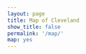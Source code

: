 ```yaml
---
layout: page
title: Map of Cleveland
show_title: false
permalink: '/map/'
map: yes
---
```


 <div id="mapid"></div>
 <div id="holc_data"></div>
 
 <script>

  var fragment = location.hash.replace(/^#/, '');

	var map = L.map('mapid');

	L.tileLayer('https://api.mapbox.com/styles/v1/{id}/tiles/{z}/{x}/{y}?access_token=pk.eyJ1IjoibWFwYm94IiwiYSI6ImNpejY4NXVycTA2emYycXBndHRqcmZ3N3gifQ.rJcFIG214AriISLbB6B5aw', {
		maxZoom: 18,
		attribution: 'Map data &copy; <a href="https://www.openstreetmap.org/">OpenStreetMap</a> contributors, ' +
			'<a href="https://creativecommons.org/licenses/by-sa/2.0/">CC-BY-SA</a>, ' +
			'Imagery © <a href="https://www.mapbox.com/">Mapbox</a>',
		id: 'mapbox/streets-v11',
		tileSize: 512,
		zoomOffset: -1
	}).addTo(map);
  
  var myStyle = {
    "color": "#ff7800",
    "weight": 5,
    "opacity": 0.65
  };
  
  var holcColor = {
    "A": "#008000",
    "B": "#0000FF",
    "C": "#FFFF00",
    "D": "#FF0000"
  }

  function newIcon(color) {
    return new L.Icon({
      iconUrl: '{{ site.baseurl }}/assets/img/marker-icon-' + color + '.png',
      shadowUrl: '{{ site.baseurl }}/assets/img/marker-shadow.png',
      iconSize: [25, 41],
      iconAnchor: [12, 41],
      popupAnchor: [1, -34],
      shadowSize: [41, 41]
    });
  }
  
  var icons = {
    "A": newIcon("green"),
    "B": newIcon("blue"),
    "C": newIcon("gold"),
    "D": newIcon("red"),
    "": newIcon("grey")
  }
  
  var workers = [
    {% for worker in site.data.workers %}
      {"holc_id": "{{ worker.holc_id }}",
      "id": "{{ worker.id }}",
      "name": "{{ worker.signature }}",
      "url": "{{ worker.url }}", 
      "sex": "{{ worker.sex_9 }}", 
      "race": "{{ worker.race_10 }}",
      "age": "{{ worker.age_11 | floor }}", 
      "occupation": "{{ worker.occupation_28 }}",
      "industry": "{{ worker.industry_29 }}"      
    }{% if forloop.last %}{% else %},{% endif %}
    {% endfor %}
  ];
  
  function workerTable(holc_id) {
    var these_workers = workers.filter(x => x.holc_id === holc_id);
    if (these_workers.length == 0) {
      return "None";
    } else {
      output = "<table><tr><th>Name</th><th>Sex</th><th>Race</th><th>Age</th>" +
        "<th>Occupation</th><th>Industry</th></tr>";
      
      these_workers.forEach(x => output += 
        "<tr><td>" + x["id"] + ": " +
        "<a href='" + x["url"] + "'>" + x["name"] + "</a>" +
        "</td><td>" + x["sex"] +
        "</td><td>" + x["race"] +
        "</td><td>" + x["age"] +
        "</td><td>" + x["occupation"] +
        "</td><td>" + x["industry"] +
        "</td></tr>");
        
      output += "</table>";
      return output;
    }
  }

  var highlightedLayer = null;
  var layerIndex = {}
  
  function clickFeature(holc_id) {

    var holc_layer = layerIndex[holc_id];
    var holc_properties = holc_layer.feature.properties;
    var holc_data = holc_properties.area_description_data;

    var holc_div = document.getElementById('holc_data');
    
    // display data
    holc_div.innerHTML = "<h3>HOLC Data: " + holc_properties.holc_id + "</h3>" +
      "<dt>Name</dt><dd>" + holc_data['9'].replace(/\ (1st|2nd|3rd|4th).*/, '') + "</dd>" + 
      "<dt>Class</dt><dd>" + holc_data['1b'] + "</dd>" +
      "<dt>Nationalities</dt><dd>" + holc_data['1c'] + "</dd>" +
      "<dt>Blacks</dt><dd>" + holc_data['1d'] + "</dd>" +
      "<dt>WPA Workers</dt><dd>" + workerTable(holc_properties.holc_id) + "</dd>" +
      "<dt>Description</dt><dd>" + holc_data['8'] + "</dd>";

    if (highlightedLayer) {
      // unhighlight the selected layer
      highlightedLayer.setStyle( {fillOpacity: 0.2});
    }

    if (holc_layer === highlightedLayer) {
      // clear current selection without changing bounds
      highlightedLayer = null;
      holc_div.innerHTML = "";
      document.location.hash = "";
    }
    else {
      // highlight current selection and set bounds
      holc_layer.setStyle({fillOpacity: 0.5}); 
      highlightedLayer = holc_layer;
      map.fitBounds(holc_layer.getBounds());
      document.location.hash = holc_id;
      // scroll map to top of screen
      document.getElementById("wax-main").scrollIntoView(true);
    }  
  }

  $.getJSON("{{ site.baseurl }}/assets/OHCleveland1939.geojson", function(data) {
    holc_layer = L.geoJson(data, {
      style: function(feature) {
        return {
          fillColor: holcColor[feature.properties.holc_grade],
          fillOpacity: 0.2,
          opacity: 1,
          weight: 1,
          color: 'grey'
        }
      },
      onEachFeature: function(feature, layer) {
        layerIndex[layer.feature.properties.holc_id] = layer;
        layer.on('click', function (e) {
          clickFeature(layer.feature.properties.holc_id);
        });
      }
    }).addTo(map);
    map.fitBounds(holc_layer.getBounds());
    if (fragment) {
      if (Object.keys(layerIndex).includes(fragment)) {
        clickFeature(fragment);
      } else {
        console.log("Bad fragment: " + fragment);
      }
    }
  });

  {% for worker in site.data.workers %}
    {% if worker.longitude %}
      {% assign holc_id = worker.holc_id %}
      {% assign holc = site.data.holc | where: "id", holc_id | first %}
	L.marker([{{ worker.latitude }}, {{ worker.longitude }}], {icon: icons["{{ worker.holc_id | slice: 0 }}"]})
    .bindPopup(
      "<b>{{ worker.id }}. {{ worker.signature }}</b><br>{{ worker.sex_9 }}, " + 
      "{{ worker.race_10 }}, {{ worker.age_11 | floor }}<br>" + 
      "\"{{ worker.occupation_28 }}\"<br>\"{{ worker.industry_29 }}\"<br>" + 
      "<b>{{ holc_id }}: {{ holc.name }}</b>")
    .addTo(map);
    {% endif %}
  {% endfor %}
</script>

